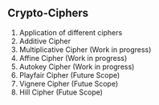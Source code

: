 ## Crypto-Ciphers
1) Application of different ciphers
2) Additive Cipher 
3) Multiplicative Cipher (Work in progress) 
4) Affine Cipher (Work in progress) 
5) Autokey Cipher (Work in progress) 
6) Playfair Cipher (Future Scope) 
7) Vignere Cipher (Futue Scope) 
8) Hill Cipher (Futue Scope) 
